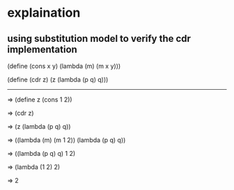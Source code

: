 # explaination

## using substitution model to verify the cdr implementation

(define (cons x y)
  (lambda (m) (m x y)))

(define (cdr z)
  (z (lambda (p q) q)))

---

 => (define z (cons 1 2))

 => (cdr z)

 => (z (lambda (p q) q))

 => ((lambda (m) (m 1 2)) 
      (lambda (p q) q))

 => ((lambda (p q) q) 1 2)

 => (lambda (1 2) 2)

 => 2
